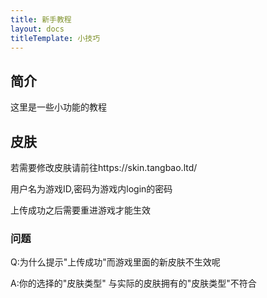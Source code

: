 ```yaml
---
title: 新手教程
layout: docs
titleTemplate: 小技巧
---
```

## 简介

这里是一些小功能的教程

## 皮肤

若需要修改皮肤请前往https://skin.tangbao.ltd/

用户名为游戏ID,密码为游戏内login的密码

上传成功之后需要重进游戏才能生效

### 问题

Q:为什么提示"上传成功"而游戏里面的新皮肤不生效呢

A:你的选择的"皮肤类型" 与实际的皮肤拥有的"皮肤类型"不符合